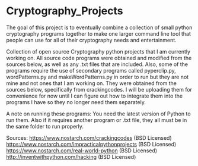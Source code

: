 # Cryptography_Projects

The goal of this project is to eventually combine a collection of small python cryptography programs together to make one larger command
line tool that people can use for all of their cryptography needs and entertainment.

Collection of open source Cryptography python projects that I am currently working on. All source code programs were
obtained and modified from the sources below, as well as any .txt files that are included. Also, some of the 
programs require the use of secondary programs called pyperclip.py, wordPatterns.py and makeWordPatterns.py
in order to run but they are not mine and not ones that I am working on. They were obtained from the sources below,
specifically from crackingcodes. I will be uploading them for convenience for now until I can figure out how to 
integrate them into the programs I have so they no longer need them separately.

A note on running these programs:
You need the latest version of Python to run them. Also if it requires another program or .txt file, they all must
be in the same folder to run properly.


Sources:
https://www.nostarch.com/crackingcodes (BSD Licensed)
https://www.nostarch.com/impracticalpythonprojects (BSD Licensed)
https://www.nostarch.com/real-world-python (BSD Licensed)
http://inventwithpython.com/hacking (BSD Licensed)
